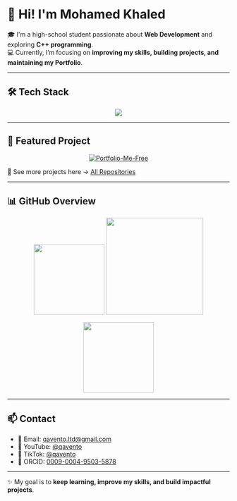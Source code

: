 # 👋 Hi! I'm Mohamed Khaled  

🎓 I'm a high-school student passionate about **Web Development** and exploring **C++ programming**.  
💻 Currently, I’m focusing on **improving my skills, building projects, and maintaining my Portfolio**.  

---

## 🛠️ Tech Stack  
<p align="center">
  <img src="https://skillicons.dev/icons?i=html,css,js,cpp,git,github" />
</p>

---

## 🚀 Featured Project  
<p align="center">
  <a href="https://qavento-ltd.github.io/My-Portfolio/">
    <img src="https://github-readme-stats.vercel.app/api/pin/?username=qavento-LTD&repo=Portfolio-Me-Free&theme=radical&show_owner=true" alt="Portfolio-Me-Free" />
  </a>
</p>

🔹 See more projects here → [All Repositories](https://github.com/qavento-LTD?tab=repositories)  

---

## 📊 GitHub Overview  
<p align="center">
  <img src="https://github-readme-stats.vercel.app/api?username=qavento-LTD&show_icons=true&theme=radical&hide_border=true" height="160"/>
  <img src="https://github-readme-stats.vercel.app/api/top-langs/?username=qavento-LTD&layout=compact&theme=radical&hide_border=true&langs_count=6" height="220"/>
</p>

<p align="center">
  <a href="https://git.io/streak-stats">
    <img src="https://streak-stats.demolab.com?user=qavento-LTD&theme=radical&hide_border=true" height="160"/>
  </a>
</p>

---

## 📫 Contact  
- 📧 Email: [qavento.ltd@gmail.com](mailto:qavento.ltd@gmail.com)  
- 🎥 YouTube: [@qavento](https://youtube.com/@qavento)  
- 🎵 TikTok: [@qavento](https://www.tiktok.com/@qavento)  
- 🔗 ORCID: [0009-0004-9503-5878](https://orcid.org/0009-0004-9503-5878)  

---

✨ My goal is to **keep learning, improve my skills, and build impactful projects**.
